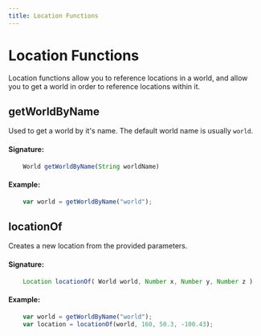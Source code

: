 ```yaml
---
title: Location Functions
---
```

# Location Functions
Location functions allow you to reference locations in a world, and allow you to get a world in order to reference locations within it.

## getWorldByName

Used to get a world by it's name. The default world name is usually `world`.

#### Signature:
```javascript
    World getWorldByName(String worldName)
```

#### Example:
```javascript
    var world = getWorldByName("world");
```

## locationOf

Creates a new location from the provided parameters.

#### Signature:
```javascript
    Location locationOf( World world, Number x, Number y, Number z )
```

#### Example:
```javascript
    var world = getWorldByName("world");
    var location = locationOf(world, 160, 50.3, -100.43);
```
